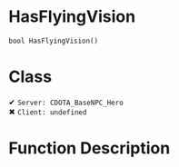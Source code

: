 # HasFlyingVision
```
bool HasFlyingVision()
```
# Class
✔ `Server: CDOTA_BaseNPC_Hero`  
✖ `Client: undefined`  

# Function Description

